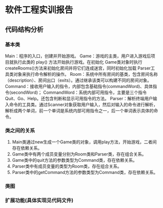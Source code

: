 # 软件工程实训报告
## 代码结构分析
### 基本类
Main：程序的入口，创建并开始游戏。
Game：游戏的主类，用户进入游戏后项目就执行此类的 play() 方法开始执行游戏。在初始化 Game类对象时执行 createRooms()方法来初始化房间并将它们连成迷宫，同时初始化加载 Parser工具类对象来执行命令解析的操作。
Room：系统中所有房间的基类，包含房间名称（description）、房间出口（exits）。通过继承该类可以构建不同的房间对象。
Command：接收用户输入的指令，内部包含基础指令(commandWord)、具体指令(secondWord)；
CommandWord：系统内部可用指令，主要是三个指令 Quit、Go、Help。还包含判断和显示可用指令的方法。
Parser：解析终端用户输入命令的工具类。通过Scanner对象获取用户输入，然后对输入的命令进行解析，解析成两个单词，前一个单词是系统内部可用指令之一，后一个单词表示具体的命令。
### 类之间的关系
1. Main类通过new生成一个Game类的对象，调用play方法，开始游戏，二者间存在依赖关系。
2. Game类中有两个成员变量分别为Room类和Parser类，存在组合关系。
3. Game类中的quit方法的参数类型为Command类，存在依赖关系。
4. Parser类中有成员变量的类型为Room类，存在组合关系。
5. Parser类中的getCommand方法的参数类型为Command类，存在依赖关系。
### 类图
### 扩展功能(具体实现见代码文件)

